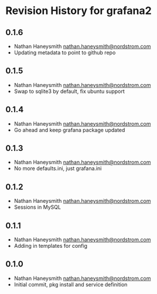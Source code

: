# Revision History for grafana2

## 0.1.6
- Nathan Haneysmith <nathan.haneysmith@nordstrom.com>
- Updating metadata to point to github repo

## 0.1.5
- Nathan Haneysmith <nathan.haneysmith@nordstrom.com>
- Swap to sqlite3 by default, fix ubuntu support

## 0.1.4
- Nathan Haneysmith <nathan.haneysmith@nordstrom.com>
- Go ahead and keep grafana package updated

## 0.1.3
- Nathan Haneysmith <nathan.haneysmith@nordstrom.com>
- No more defaults.ini, just grafana.ini

## 0.1.2
- Nathan Haneysmith <nathan.haneysmith@nordstrom.com>
- Sessions in MySQL

## 0.1.1
- Nathan Haneysmith <nathan.haneysmith@nordstrom.com>
- Adding in templates for config

## 0.1.0
- Nathan Haneysmith <nathan.haneysmith@nordstrom.com>
- Initial commit, pkg install and service definition
